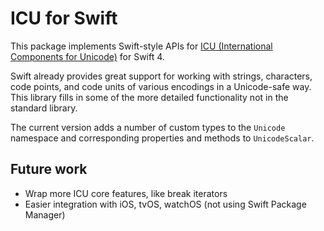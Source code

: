 # ICU for Swift

This package implements Swift-style APIs for [ICU (International Components
for Unicode)](http://site.icu-project.org) for Swift 4.

Swift already provides great support for working with strings, characters, code
points, and code units of various encodings in a Unicode-safe way. This library
fills in some of the more detailed functionality not in the standard library.

The current version adds a number of custom types to the `Unicode` namespace
and corresponding properties and methods to `UnicodeScalar`.

## Future work

* Wrap more ICU core features, like break iterators
* Easier integration with iOS, tvOS, watchOS (not using Swift Package Manager)
